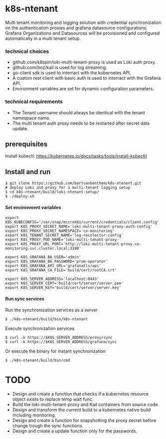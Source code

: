 # k8s-ntenant
Multi tenant monitoring and logging solution with credential synchronization on the authentication proxies and grafana datasource configurations. Grafana Organizations and Datasources will be provisioned and configured automatically in a multi tenant setup.

### technical choices
* github.com/k8spin/loki-multi-tenant-proxy is used as Loki auth proxy.
* github.com/boz/kail is used for log streaming.
* go-client sdk is used to interract with the kubernetes API.
* A custom rest client with basic auth is used to interract with the Grafana API.
* Environment variables are set for dynamic configuration parameters.

### technical requirements
* The Tenant username should always be identical with the tenant namespace name.
* The multi tenant auth proxy needs to be restarted after secret data update.

## prerequisites
Install kubectl: https://kubernetes.io/docs/tasks/tools/install-kubectl/

## Install and run
```shell
$ git clone https://github.com/bartvanbenthem/k8s-ntenant.git
# deploy Loki and proxy for a multi-tenant logging setup
$ cd k8s-ntenant/build/loki-ntenant-setup/
$ ./deploy.sh
```

#### Set environment variables
```shell
export K8S_KUBECONFIG='/var/snap/microk8s/current/credentials/client.config'
export K8S_PROXY_SECRET_NAME='loki-multi-tenant-proxy-auth-config'
export K8S_PROXY_SECRET_NAMESPACE='co-monitoring'
export K8S_TENANT_SECRET_NAME='log-recolector-config'
export K8S_PROXY_POD_NAME='loki-multi-tenant-proxy-'
export K8S_PROXY_URL_PORT='http://loki-multi-tenant-proxy.co-monitoring.svc.cluster.local:3100'

export K8S_GRAFANA_BA_USER='admin'
export K8S_GRAFANA_BA_PASSWORD='prom-operator'
export K8S_GRAFANA_API_URL='grafanatls/api'
export K8S_GRAFANA_CA_FILE='build/cert/rootCA.crt'

export K8S_SERVER_ADDRESS='localhost:8443'
export K8S_SERVER_CERT='build/cert/server/server.pem'
export K8S_SERVER_KEY='build/cert/server/server.key'
```

#### Run sync services
Run the synchronization services as a server
```shell
$ ./k8s-ntenant/build/bin/k8s-ntenant
```
Execute synchronization services
```shell
$ curl -k https://$K8S_SERVER_ADDRESS/proxy/sync
$ curl -k https://$K8S_SERVER_ADDRESS/grafana/sync
```

Or execute the binary for instant synchronization
```shell
$ ./k8s-ntenant/build/bin/cmd
```

# TODO
* Design and create a function that checks if a kubernetes resource object exists to replace temp wait func.
* Build the loki-multi-tenant-proxy and Kail containers from source code.
* Design and transform the current build to a kubernetes native build including monitoring.
* Design and create a function for snapshotting the proxy secret before change trough the sync functions.
* Design and create a update function only for the passwords.


